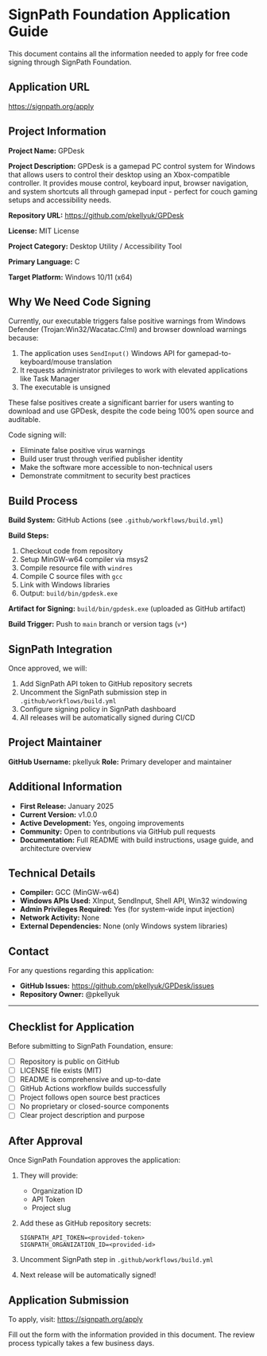 # SignPath Foundation Application Guide

This document contains all the information needed to apply for free code signing through SignPath Foundation.

## Application URL

https://signpath.org/apply

## Project Information

**Project Name:** GPDesk

**Project Description:**
GPDesk is a gamepad PC control system for Windows that allows users to control their desktop using an Xbox-compatible controller. It provides mouse control, keyboard input, browser navigation, and system shortcuts all through gamepad input - perfect for couch gaming setups and accessibility needs.

**Repository URL:** https://github.com/pkellyuk/GPDesk

**License:** MIT License

**Project Category:** Desktop Utility / Accessibility Tool

**Primary Language:** C

**Target Platform:** Windows 10/11 (x64)

## Why We Need Code Signing

Currently, our executable triggers false positive warnings from Windows Defender (Trojan:Win32/Wacatac.C!ml) and browser download warnings because:

1. The application uses `SendInput()` Windows API for gamepad-to-keyboard/mouse translation
2. It requests administrator privileges to work with elevated applications like Task Manager
3. The executable is unsigned

These false positives create a significant barrier for users wanting to download and use GPDesk, despite the code being 100% open source and auditable.

Code signing will:
- Eliminate false positive virus warnings
- Build user trust through verified publisher identity
- Make the software more accessible to non-technical users
- Demonstrate commitment to security best practices

## Build Process

**Build System:** GitHub Actions (see `.github/workflows/build.yml`)

**Build Steps:**
1. Checkout code from repository
2. Setup MinGW-w64 compiler via msys2
3. Compile resource file with `windres`
4. Compile C source files with `gcc`
5. Link with Windows libraries
6. Output: `build/bin/gpdesk.exe`

**Artifact for Signing:** `build/bin/gpdesk.exe` (uploaded as GitHub artifact)

**Build Trigger:** Push to `main` branch or version tags (`v*`)

## SignPath Integration

Once approved, we will:

1. Add SignPath API token to GitHub repository secrets
2. Uncomment the SignPath submission step in `.github/workflows/build.yml`
3. Configure signing policy in SignPath dashboard
4. All releases will be automatically signed during CI/CD

## Project Maintainer

**GitHub Username:** pkellyuk
**Role:** Primary developer and maintainer

## Additional Information

- **First Release:** January 2025
- **Current Version:** v1.0.0
- **Active Development:** Yes, ongoing improvements
- **Community:** Open to contributions via GitHub pull requests
- **Documentation:** Full README with build instructions, usage guide, and architecture overview

## Technical Details

- **Compiler:** GCC (MinGW-w64)
- **Windows APIs Used:** XInput, SendInput, Shell API, Win32 windowing
- **Admin Privileges Required:** Yes (for system-wide input injection)
- **Network Activity:** None
- **External Dependencies:** None (only Windows system libraries)

## Contact

For any questions regarding this application:
- **GitHub Issues:** https://github.com/pkellyuk/GPDesk/issues
- **Repository Owner:** @pkellyuk

---

## Checklist for Application

Before submitting to SignPath Foundation, ensure:

- [ ] Repository is public on GitHub
- [ ] LICENSE file exists (MIT)
- [ ] README is comprehensive and up-to-date
- [ ] GitHub Actions workflow builds successfully
- [ ] Project follows open source best practices
- [ ] No proprietary or closed-source components
- [ ] Clear project description and purpose

## After Approval

Once SignPath Foundation approves the application:

1. They will provide:
   - Organization ID
   - API Token
   - Project slug

2. Add these as GitHub repository secrets:
   ```
   SIGNPATH_API_TOKEN=<provided-token>
   SIGNPATH_ORGANIZATION_ID=<provided-id>
   ```

3. Uncomment SignPath step in `.github/workflows/build.yml`

4. Next release will be automatically signed!

## Application Submission

To apply, visit: https://signpath.org/apply

Fill out the form with the information provided in this document. The review process typically takes a few business days.
